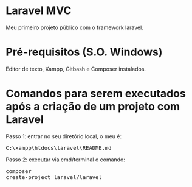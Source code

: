 # Laravel MVC
Meu primeiro projeto público com o framework laravel.

# Pré-requisitos (S.O. Windows)
Editor de texto, Xampp, Gitbash e Composer instalados.

# Comandos para serem executados após a criação de um projeto com Laravel
Passo 1: entrar no seu diretório local, o meu é: <pre>C:\xampp\htdocs\laravel\README.md</pre>

Passo 2: executar via cmd/terminal o comando: <pre>composer create-project laravel/laravel </pre>
